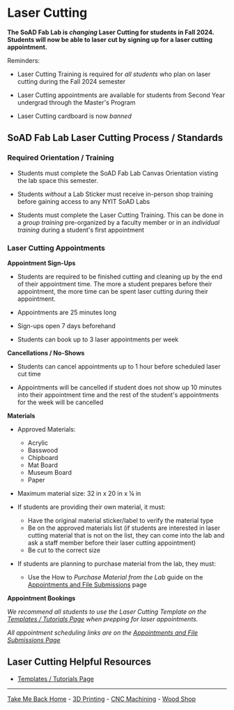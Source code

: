 

# Laser Cutting

**The SoAD Fab Lab is *changing* Laser Cutting for students in Fall 2024. Students will now be able to laser cut by signing up for a laser cutting appointment.**

Reminders:
* Laser Cutting Training is required for _all students_ who plan on laser cutting during the Fall 2024 semester

* Laser Cutting appointments are available for students from Second Year undergrad through the Master's Program

* Laser Cutting cardboard is now *banned*


## SoAD Fab Lab Laser Cutting Process / Standards


### Required Orientation / Training
* Students must complete the SoAD Fab Lab Canvas Orientation visting the lab space this semester.
  
* Students *without* a Lab Sticker must receive in-person shop training before gaining access to any NYIT SoAD Labs
   
* Students must complete the Laser Cutting Training. This can be done in a _group training_ pre-organized by a faculty member or in an _individual training_ during a student's first appointment

### Laser Cutting Appointments

**Appointment Sign-Ups**

* Students are required to be finished cutting and cleaning up by the end of their appointment time. The more a student prepares before their appointment, the more time can be spent laser cutting during their appointment.

* Appointments are 25 minutes long
  
* Sign-ups open 7 days beforehand
  
* Students can book up to 3 laser appointments per week

**Cancellations / No-Shows**

* Students can cancel appointments up to 1 hour before scheduled laser cut time
  
* Appointments will be cancelled if student does not show up 10 minutes into their appointment time and the rest of the student's appointments for the week will be cancelled

**Materials**

* Approved Materials:
   * Acrylic
   * Basswood
   * Chipboard
   * Mat Board
   * Museum Board
   * Paper

* Maximum material size: 32 in x 20 in x ¼ in
     
* If students are providing their own material, it must:
   * Have the original material sticker/label to verify the material type
   * Be on the approved materials list (if students are interested in laser cutting material that is not on the list, they can come into the lab and ask a staff member before their laser cutting appointment)
   * Be cut to the correct size
   
* If students are planning to purchase material from the lab, they must:
   * Use the How to _Purchase Material from the Lab_ guide on the [Appointments and File Submissions](https://digitalfabricationlab-nyit-soad.github.io/resources/Tutorials&Templates/SubmissionGuide/) page

**Appointment Bookings**

_We recommend all students to use the Laser Cutting Template on the [Templates / Tutorials Page](https://digitalfabricationlab-nyit-soad.github.io/resources/Tutorials&Templates/) when prepping for laser appointments._

_All appointment scheduling links are on the [Appointments and File Submissions Page](https://digitalfabricationlab-nyit-soad.github.io/resources/Tutorials&Templates/SubmissionGuide/)_

## Laser Cutting Helpful Resources

* [Templates / Tutorials Page](https://digitalfabricationlab-nyit-soad.github.io/resources/Tutorials&Templates/)

___
  
[Take Me Back Home](https://digitalfabricationlab-nyit-soad.github.io/resources/) - [3D Printing](https://digitalfabricationlab-nyit-soad.github.io/resources/3Dprinters/) - [CNC Machining](https://digitalfabricationlab-nyit-soad.github.io/resources/CNCmills/) - [Wood Shop](https://digitalfabricationlab-nyit-soad.github.io/resources/ShopTools/)  
